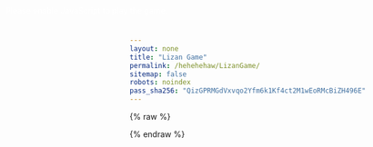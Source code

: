 ```yaml
---
layout: none
title: "Lizan Game"
permalink: /hehehehaw/LizanGame/
sitemap: false
robots: noindex
pass_sha256: "QizGPRMGdVxvqo2Yfm6k1Kf4ct2M1wEoRMcBiZH496E"
---
```


<!-- Fullscreen canvas + tiny progress bar styles -->
<link rel="stylesheet" href="/assets/css/unity-game.css">

<!-- Password Shield Overlay -->
<style>
	#pw-shield { position: fixed; inset: 0; background: rgba(255,255,255,0.95); display: none; align-items: center; justify-content: center; z-index: 100000; }
	#pw-box { width: min(92vw, 360px); background: #fff; color: #222; border: 1px solid #ddd; border-radius: 12px; padding: 18px 16px 14px; box-shadow: 0 10px 30px rgba(0,0,0,0.1); }
	#pw-box h2 { margin: 0 0 10px; font: 600 18px/1.2 system-ui, -apple-system, Segoe UI, Roboto, Arial, sans-serif; }
	#pw-box p { margin: 0 0 12px; color: #666; font-size: 13px; }
	#pw-form { display: flex; gap: 8px; }
	#pw-input { flex: 1; padding: 10px 12px; border-radius: 8px; border: 1px solid #ccc; background: #fff; color: #111; font-size: 14px; outline: none; }
	#pw-input:focus { border-color: #007bff; }
	#pw-submit { padding: 10px 14px; border-radius: 8px; border: 1px solid #007bff; background: #007bff; color: #fff; font-weight: 600; cursor: pointer; }
	#pw-submit:hover { filter: brightness(1.1); }
	#pw-err { margin-top: 8px; min-height: 18px; color: #d93025; font-size: 13px; }
</style>
<div id="pw-shield" aria-hidden="true">
	<div id="pw-box" role="dialog" aria-modal="true" aria-labelledby="pw-title">
		<h2 id="pw-title">Enter password</h2>
		<p>This page is protected.</p>
		<form id="pw-form">
			<input id="pw-input" name="password" type="password" placeholder="Password" autocomplete="current-password" aria-label="Password" required>
			<button id="pw-submit" type="submit">Unlock</button>
		</form>
		<div id="pw-err" role="status" aria-live="polite"></div>
	</div>
	<noscript style="position:fixed;left:10px;bottom:10px;color:#fff">This page requires JavaScript for password protection.</noscript>
	<script>
		// Small helper to focus the input when shield shows
		document.addEventListener('DOMContentLoaded', function(){
			var input = document.getElementById('pw-input');
			if (input) setTimeout(function(){ try { input.focus(); } catch(_){} }, 60);
		});
	</script>
</div>

<canvas id="unity-canvas"></canvas>
<div id="bar"><div id="fill"></div></div>
<noscript style="color:#fff;position:fixed;left:10px;top:10px;z-index:9999">
	Please enable JavaScript to play the game.
</noscript>

{% raw %}
<!-- Shared Unity helpers -->
<script src="/assets/js/unity-utils.js"></script>
<!-- Unity loader for LizanGame from CDN -->
<script src="https://cdn.zihaofu245.me/LizanGame/Build/Shengwxnw.github.io.loader.js"></script>
<script>
	(function(){
		const canvas = document.getElementById('unity-canvas');
		const fill = document.getElementById('fill');
		const buildUrl = 'https://cdn.zihaofu245.me/LizanGame/Build';
		const config = {
			dataUrl: buildUrl + '/Shengwxnw.github.io.data',
			frameworkUrl: buildUrl + '/Shengwxnw.github.io.framework.js',
			codeUrl: buildUrl + '/Shengwxnw.github.io.wasm',
			companyName: 'You',
			productName: 'LizanGame',
			productVersion: '1.0'
		};
		function onProgress(p){
			if (fill) fill.style.width = (p * 100).toFixed(0) + '%';
		}
		// Expose a global boot function; we'll call it after password check.
		// It waits for the Unity loader to be ready to avoid race conditions.
		window.bootLizanGame = function(){
			const start = () => {
				UnityPage.startUnity({ canvas, config, onProgress }).then(instance => {
					if (instance && fill && fill.parentElement) fill.parentElement.style.display = 'none';
				});
			};
			let tries = 0;
			(function waitForLoader(){
				if (typeof window.createUnityInstance === 'function') return start();
				if (tries++ > 200) return start(); // ~10s max at 50ms steps
				setTimeout(waitForLoader, 50);
			})();
		};
	})();
</script>
{% endraw %}

<!-- Password Shield Logic (uses Liquid to read configured secret) -->
<script>
(function(){
	// Read secret from page/site front matter (either hex-64 or base64url(no padding))
	var PASS_SECRET = ('{{ page.pass_sha256 | default: site.pass_sha256 | default: "" }}' || '').trim();
	var KEY = 'pw-ok:' + (location.pathname || '/');
	var unlocked = false;

	// Helpers: SHA-256 digest and encoders
	async function sha256Bytes(text){
		const enc = new TextEncoder();
		const buf = enc.encode(text);
		const hash = await crypto.subtle.digest('SHA-256', buf);
		return new Uint8Array(hash);
	}
	function toHex(bytes){
		return Array.from(bytes).map(b => b.toString(16).padStart(2,'0')).join('');
	}
	function toB64UrlNoPad(bytes){
		let bin = '';
		for (let i = 0; i < bytes.length; i++) bin += String.fromCharCode(bytes[i]);
		const b64 = btoa(bin);
		return b64.replace(/\+/g,'-').replace(/\//g,'_').replace(/=+$/,'');
	}

	function showShield(show){
		var shield = document.getElementById('pw-shield');
		if (!shield) return;
		shield.style.display = show ? 'flex' : 'none';
		shield.setAttribute('aria-hidden', show ? 'false' : 'true');
	}

	async function tryAutoStart(){
		if (typeof window.bootLizanGame === 'function') {
			window.bootLizanGame();
		} else {
			// Wait briefly if boot function isn't ready yet
			setTimeout(tryAutoStart, 50);
		}
	}

		// Normalize provided secret and check prior unlock
		var isHex64 = /^[0-9a-fA-F]{64}$/.test(PASS_SECRET);
		var normProvided = (isHex64 ? PASS_SECRET.toLowerCase() : PASS_SECRET.replace(/\+/g,'-').replace(/\//g,'_').replace(/=+$/,''));
		try { unlocked = (sessionStorage.getItem(KEY) === normProvided && PASS_SECRET.length > 0); } catch(_) {}
		// If no secret configured OR previously unlocked this path, skip shield and start game
		if (!PASS_SECRET || !PASS_SECRET.length || unlocked) {
		showShield(false);
		if (document.readyState === 'complete' || document.readyState === 'interactive') {
			setTimeout(tryAutoStart, 0);
		} else {
			document.addEventListener('DOMContentLoaded', tryAutoStart);
		}
		return;
	}

	// Otherwise, enable shield
	function wireShield(){
		showShield(true);
		var form = document.getElementById('pw-form');
		var input = document.getElementById('pw-input');
		var err = document.getElementById('pw-err');
		if (!form || !input) return;
		form.addEventListener('submit', async function(e){
			e.preventDefault();
			err && (err.textContent = '');
			var val = (input.value || '').trim();
			if (!val) { err && (err.textContent = 'Please enter a password.'); return; }
			try {
				const bytes = await sha256Bytes(val);
				const digestHex = toHex(bytes);
				const digestB64Url = toB64UrlNoPad(bytes);
				const ok = isHex64 ? (digestHex === normProvided) : (digestB64Url === normProvided);
				if (ok) {
					showShield(false);
					try { sessionStorage.setItem(KEY, normProvided); } catch(_) {}
					tryAutoStart();
				} else {
					err && (err.textContent = 'Incorrect password.');
					input.select();
				}
			} catch (ex) {
				err && (err.textContent = 'Error validating password.');
				console.error(ex);
			}
		});
	}

	if (document.readyState === 'complete' || document.readyState === 'interactive') {
		setTimeout(wireShield, 0);
	} else {
		document.addEventListener('DOMContentLoaded', wireShield);
	}
})();
</script>